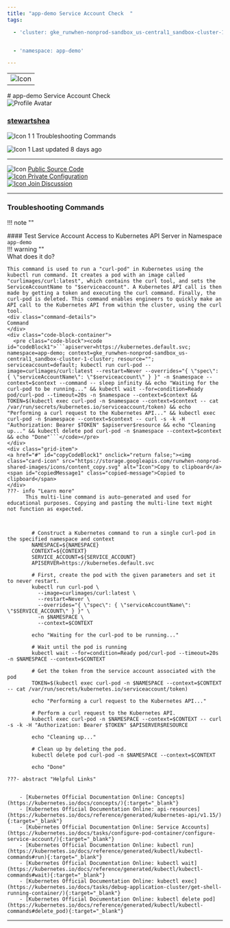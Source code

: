 ```yaml
---
title: "app-demo Service Account Check  "
tags: 

  - 'cluster: gke_runwhen-nonprod-sandbox_us-central1_sandbox-cluster-1-cluster'


  - 'namespace: app-demo'

---
```


<table class="invisible-table">
  <tr>
    <td class="icon-cell">
      <img src="https://storage.googleapis.com/runwhen-nonprod-shared-images/icons/kubernetes/resources/labeled/sa.svg" alt="Icon" />
    </td>
  </tr>
</table>
# app-demo Service Account Check    
<div class="author-block">
  <img src="/github_profile_cache/stewartshea_icon.png" alt="Profile Avatar" class="author-avatar">
  <div class="author-info">
    <a href="https://github.com/stewartshea" target="_blank">
    <h3 class="author-name">stewartshea</a></h3>
  <p class="author-bio">
      <img src="https://storage.googleapis.com/runwhen-nonprod-shared-images/icons/terminal.svg" alt="Icon 1" class="bio-icon">
    1 Troubleshooting Commands</p>
      <p class="author-bio">
     <img src="https://storage.googleapis.com/runwhen-nonprod-shared-images/icons/calendar_month.svg" alt="Icon 1" class="bio-icon">
    Last updated 8 days ago </p>
  </div>
</div>
  

<p></p>
<hr class="custom-hr">
<div class="command-header-grid">
  <div class="grid-item">
    <img class="card-icon" src="https://storage.googleapis.com/runwhen-nonprod-shared-images/icons/public.svg" alt="Icon">
    <a href="https://github.com/runwhen-contrib/rw-cli-codecollection/tree/main/codebundles/k8s-serviceaccount-check/runbook.robot" target="_blank">Public Source Code</a>
  </div>

  <div class="grid-item">
    <a href="#" id="configLink" onclick="return false;">
      <img class="card-icon" src="https://storage.googleapis.com/runwhen-nonprod-shared-images/icons/lock.svg" alt="Icon">
      Private Configuration
    </a>
  </div>

  <div class="grid-item">
    <a href="https://github.com/orgs/runwhen-contrib/discussions?discussions_q=is%3Aopen+k8s-serviceaccount-check" target="_blank">
      <img class="card-icon" src="https://storage.googleapis.com/runwhen-nonprod-shared-images/icons/forum.svg" alt="Icon">
      Join Discussion
    </a>
  </div>
</div>
<hr class="custom-hr">

### Troubleshooting Commands



!!! note ""
    <div class="command-title">
    #### Test Service Account Access to Kubernetes API Server in Namespace `app-demo`  
    </div>
    !!! warning ""
    <div class="command-details">
    What does it do?
    </div>
    

    This command is used to run a "curl-pod" in Kubernetes using the kubectl run command. It creates a pod with an image called "curlimages/curl:latest", which contains the curl tool, and sets the ServiceAccountName to "$serviceaccount". A Kubernetes API call is then made by getting a token and executing the curl command. Finally, the curl-pod is deleted. This command enables engineers to quickly make an API call to the Kubernetes API from within the cluster, using the curl tool.
    <div class="command-details">
    Command
    </div>
    <div class="code-block-container">
      <pre class="code-block"><code id="codeBlock1">```apiserver=https://kubernetes.default.svc; namespace=app-demo; context=gke_runwhen-nonprod-sandbox_us-central1_sandbox-cluster-1-cluster; resource=""; serviceaccount=default; kubectl run curl-pod --image=curlimages/curl:latest --restart=Never --overrides="{ \"spec\": { \"serviceAccountName\": \"$serviceaccount\" } }" -n $namespace --context=$context --command -- sleep infinity && echo "Waiting for the curl-pod to be running..." && kubectl wait --for=condition=Ready pod/curl-pod --timeout=20s -n $namespace --context=$context && TOKEN=$(kubectl exec curl-pod -n $namespace --context=$context -- cat /var/run/secrets/kubernetes.io/serviceaccount/token) && echo "Performing a curl request to the Kubernetes API..." && kubectl exec curl-pod -n $namespace --context=$context -- curl -s -k -H "Authorization: Bearer $TOKEN" $apiserver$resource && echo "Cleaning up..." && kubectl delete pod curl-pod -n $namespace --context=$context && echo "Done"```</code></pre>
    </div>
    <div class="grid-item">
    <a href="#" id="copyCodeBlock1" onclick="return false;"><img class="card-icon" src="https://storage.googleapis.com/runwhen-nonprod-shared-images/icons/content_copy.svg" alt="Icon">Copy to clipboard</a>
    <span id="copiedMessage1" class="copied-message">Copied to clipboard</span>
    </div>
    ???- info "Learn more"
          This multi-line command is auto-generated and used for educational purposes. Copying and pasting the multi-line text might not function as expected.
            
            

            # Construct a Kubernetes command to run a single curl-pod in the specified namespace and context
            NAMESPACE=${NAMESPACE}
            CONTEXT=${CONTEXT}
            SERVICE_ACCOUNT=${SERVICE_ACCOUNT}
            APISERVER=https://kubernetes.default.svc

            # First, create the pod with the given parameters and set it to never restart.
            kubectl run curl-pod \
              --image=curlimages/curl:latest \
              --restart=Never \
              --overrides="{ \"spec\": { \"serviceAccountName\": \"$SERVICE_ACCOUNT\" } }" \
              -n $NAMESPACE \
              --context=$CONTEXT

            echo "Waiting for the curl-pod to be running..."

            # Wait until the pod is running
            kubectl wait --for=condition=Ready pod/curl-pod --timeout=20s -n $NAMESPACE --context=$CONTEXT

            # Get the token from the service account associated with the pod
            TOKEN=$(kubectl exec curl-pod -n $NAMESPACE --context=$CONTEXT -- cat /var/run/secrets/kubernetes.io/serviceaccount/token)

            echo "Performing a curl request to the Kubernetes API..."

            # Perform a curl request to the Kubernetes API.
            kubectl exec curl-pod -n $NAMESPACE --context=$CONTEXT -- curl -s -k -H "Authorization: Bearer $TOKEN" $APISERVER$RESOURCE

            echo "Cleaning up..."

            # Clean up by deleting the pod.
            kubectl delete pod curl-pod -n $NAMESPACE --context=$CONTEXT

            echo "Done"

    ???- abstract "Helpful Links"

            
        - [Kubernetes Official Documentation Online: Concepts](https://kubernetes.io/docs/concepts/){:target="_blank"}
        - [Kubernetes Official Documentation Online: api-resources](https://kubernetes.io/docs/reference/generated/kubernetes-api/v1.15/){:target="_blank"}
        - [Kubernetes Official Documentation Online: Service Accounts](https://kubernetes.io/docs/tasks/configure-pod-container/configure-service-account/){:target="_blank"}
        - [Kubernetes Official Documentation Online: kubectl run](https://kubernetes.io/docs/reference/generated/kubectl/kubectl-commands#run){:target="_blank"}
        - [Kubernetes Official Documentation Online: kubectl wait](https://kubernetes.io/docs/reference/generated/kubectl/kubectl-commands#wait){:target="_blank"}
        - [Kubernetes Official Documentation Online: kubectl exec](https://kubernetes.io/docs/tasks/debug-application-cluster/get-shell-running-container/){:target="_blank"}
        - [Kubernetes Official Documentation Online: kubectl delete pod](https://kubernetes.io/docs/reference/generated/kubectl/kubectl-commands#delete_pod){:target="_blank"}

<script>

document.getElementById('copyCodeBlock1').addEventListener('click', function() {
    copyCodeBlock1();
});

function copyCodeBlock1() {
  var codeBlock = document.getElementById('codeBlock1');
  var text = codeBlock.textContent;

  navigator.clipboard.writeText(text)
    .then(() => {
      console.log('Code block copied to clipboard:', text);
      showCopiedMessage();
    })
    .catch((error) => {
      console.error('Error copying code block to clipboard:', error);
    });
}

function showCopiedMessage() {
  var copiedMessage = document.getElementById('copiedMessage1');
  copiedMessage.classList.add('show');

  setTimeout(function() {
    copiedMessage.classList.remove('show');
  }, 2000);
}
</script>




<script>
document.getElementById('configLink').addEventListener('click', function() {
    showConfig('/workspaces/ws/slxs/app-dm-grnwhnnprsndbucntrl-sa-check/runbook.yaml');
});

function showConfig(runbook) {
    const popupContainer = document.createElement("div"); // Container for the popup
    const popup = document.createElement("div");
    popup.classList.add("popup");

    const loadingMessage = document.createElement("h1");
    loadingMessage.innerText = "Please wait...";

    popup.appendChild(loadingMessage);
    popupContainer.appendChild(popup); // Append the popup to the container
    document.body.appendChild(popupContainer); // Append the container to the document body

    fetch('/get-runbook-config', {
        method: 'POST',
        headers: {
            'Content-Type': 'application/json'
        },
        body: JSON.stringify({
            runbook: runbook,
        }) 
        })
        .then(response => {
            if (!response.ok) {
                throw new Error('Network response was not ok');
            }
            return response.text();
        })
        .then(data => {
            popup.removeChild(loadingMessage);

            const closeButton = document.createElement("span");
            closeButton.classList.add("close");
            closeButton.innerHTML = "&times;";
            closeButton.style.fontSize = "24px"; // Increase the font size for better visibility
            closeButton.style.position = "absolute";
            closeButton.style.top = "10px";
            closeButton.style.right = "10px";

            const title = document.createElement("p");
            title.innerText = "Private configuration for: " + 'app-demo Service Account Check  ';
            const configPath = document.createElement("p");
            configPath.innerText = "Local filesystem path: /shared/output/" + runbook;

            const image = document.createElement("img");
            image.src = "https://storage.googleapis.com/runwhen-nonprod-shared-images/icons/lock.svg";
            image.alt = "Icon";

            const codeBlock = document.createElement("pre");
            codeBlock.classList.add("code-block");
            codeBlock.innerText = data;

            popup.appendChild(closeButton);
            popup.appendChild(image); // Append the image to the popup
            popup.appendChild(title);
            popup.appendChild(configPath);
            popup.appendChild(codeBlock);
        })
        .catch(error => {
            console.error('Error:', error);
            alert(error);
        });

    // Event delegation for close button click
    popupContainer.addEventListener("click", (event) => {
        const target = event.target;
        if (target.classList.contains("close")) {
            event.stopPropagation(); // Stop event propagation
            document.body.removeChild(popupContainer); // Remove the container instead of the popup
        }
    });
}

</script>
<style>
  .multiline {
    white-space: pre-wrap;
    word-wrap: break-word;
  }
.popup .code-block {
    background-color: #333;
    color: #f8f8f8;
    padding: 10px;
    font-family: Consolas, Monaco, 'Andale Mono', monospace;
    font-size: 14px;
    line-height: 1.4;
    overflow: auto;
}


</style>



---
